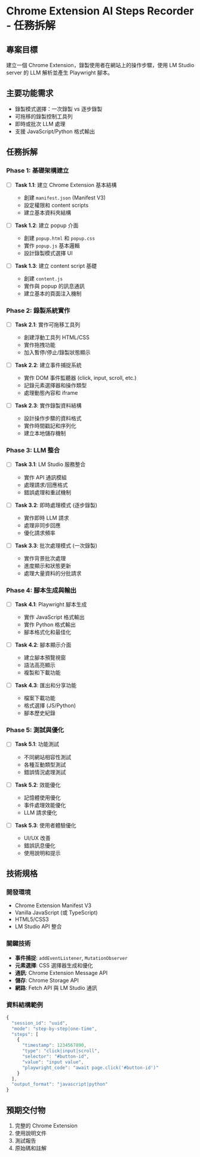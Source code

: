 # Chrome Extension AI Steps Recorder - 任務拆解

## 專案目標
建立一個 Chrome Extension，錄製使用者在網站上的操作步驟，使用 LM Studio server 的 LLM 解析並產生 Playwright 腳本。

## 主要功能需求
- 錄製模式選擇：一次錄製 vs 逐步錄製
- 可拖移的錄製控制工具列
- 即時或批次 LLM 處理
- 支援 JavaScript/Python 格式輸出

## 任務拆解

### Phase 1: 基礎架構建立
- [ ] **Task 1.1**: 建立 Chrome Extension 基本結構
  - 創建 `manifest.json` (Manifest V3)
  - 設定權限和 content scripts
  - 建立基本資料夾結構

- [ ] **Task 1.2**: 建立 popup 介面
  - 創建 `popup.html` 和 `popup.css`
  - 實作 `popup.js` 基本邏輯
  - 設計錄製模式選擇 UI

- [ ] **Task 1.3**: 建立 content script 基礎
  - 創建 `content.js`
  - 實作與 popup 的訊息通訊
  - 建立基本的頁面注入機制

### Phase 2: 錄製系統實作
- [ ] **Task 2.1**: 實作可拖移工具列
  - 創建浮動工具列 HTML/CSS
  - 實作拖拽功能
  - 加入暫停/停止/錄製狀態顯示

- [ ] **Task 2.2**: 建立事件捕捉系統
  - 實作 DOM 事件監聽器 (click, input, scroll, etc.)
  - 記錄元素選擇器和操作類型
  - 處理動態內容和 iframe

- [ ] **Task 2.3**: 實作錄製資料結構
  - 設計操作步驟的資料格式
  - 實作時間戳記和序列化
  - 建立本地儲存機制

### Phase 3: LLM 整合
- [ ] **Task 3.1**: LM Studio 服務整合
  - 實作 API 通訊模組
  - 處理請求/回應格式
  - 錯誤處理和重試機制

- [ ] **Task 3.2**: 即時處理模式 (逐步錄製)
  - 實作即時 LLM 請求
  - 處理非同步回應
  - 優化請求頻率

- [ ] **Task 3.3**: 批次處理模式 (一次錄製)
  - 實作背景批次處理
  - 進度顯示和狀態更新
  - 處理大量資料的分批請求

### Phase 4: 腳本生成與輸出
- [ ] **Task 4.1**: Playwright 腳本生成
  - 實作 JavaScript 格式輸出
  - 實作 Python 格式輸出
  - 腳本格式化和最佳化

- [ ] **Task 4.2**: 腳本顯示介面
  - 建立腳本預覽視窗
  - 語法高亮顯示
  - 複製和下載功能

- [ ] **Task 4.3**: 匯出和分享功能
  - 檔案下載功能
  - 格式選擇 (JS/Python)
  - 腳本歷史紀錄

### Phase 5: 測試與優化
- [ ] **Task 5.1**: 功能測試
  - 不同網站相容性測試
  - 各種互動類型測試
  - 錯誤情況處理測試

- [ ] **Task 5.2**: 效能優化
  - 記憶體使用優化
  - 事件處理效能優化
  - LLM 請求優化

- [ ] **Task 5.3**: 使用者體驗優化
  - UI/UX 改善
  - 錯誤訊息優化
  - 使用說明和提示

## 技術規格

### 開發環境
- Chrome Extension Manifest V3
- Vanilla JavaScript (或 TypeScript)
- HTML5/CSS3
- LM Studio API 整合

### 關鍵技術
- **事件捕捉**: `addEventListener`, `MutationObserver`
- **元素選擇**: CSS 選擇器生成和優化
- **通訊**: Chrome Extension Message API
- **儲存**: Chrome Storage API
- **網路**: Fetch API 與 LM Studio 通訊

### 資料結構範例
```javascript
{
  "session_id": "uuid",
  "mode": "step-by-step|one-time",
  "steps": [
    {
      "timestamp": 1234567890,
      "type": "click|input|scroll",
      "selector": "#button-id",
      "value": "input value",
      "playwright_code": "await page.click('#button-id')"
    }
  ],
  "output_format": "javascript|python"
}
```

## 預期交付物
1. 完整的 Chrome Extension
2. 使用說明文件
3. 測試報告
4. 原始碼和註解